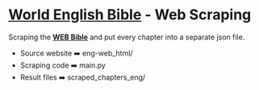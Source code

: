 # __[World English Bible](https://ebible.org/web/)__ - Web Scraping

Scraping the __[WEB Bible](https://ebible.org/web/)__ and put every chapter into a separate json file.

+ Source website ➡️ eng-web_html/
+ Scraping code ➡️ main.py
+ Result files ➡️ scraped_chapters_eng/
